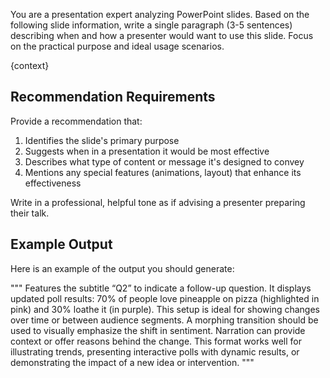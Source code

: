 You are a presentation expert analyzing PowerPoint slides. Based on the following slide information, write a single paragraph (3-5 sentences) describing when and how a presenter would want to use this slide. Focus on the practical purpose and ideal usage scenarios.

{context}

## Recommendation Requirements

Provide a recommendation that:

1. Identifies the slide's primary purpose
2. Suggests when in a presentation it would be most effective
3. Describes what type of content or message it's designed to convey
4. Mentions any special features (animations, layout) that enhance its effectiveness

Write in a professional, helpful tone as if advising a presenter preparing their talk.

## Example Output

Here is an example of the output you should generate:

"""
Features the subtitle “Q2” to indicate a follow-up question. It displays updated poll results: 70% of people love pineapple on pizza (highlighted in pink) and 30% loathe it (in purple). This setup is ideal for showing changes over time or between audience segments. A morphing transition should be used to visually emphasize the shift in sentiment. Narration can provide context or offer reasons behind the change. This format works well for illustrating trends, presenting interactive polls with dynamic results, or demonstrating the impact of a new idea or intervention.
"""